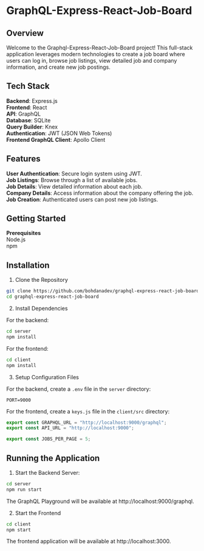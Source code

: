 # GraphQL-Express-React-Job-Board

## Overview

Welcome to the Graphql-Express-React-Job-Board project! This full-stack application leverages modern technologies to create a job board where users can log in, browse job listings, view detailed job and company information, and create new job postings.

## Tech Stack

**Backend**: Express.js  
**Frontend**: React  
**API**: GraphQL  
**Database**: SQLite  
**Query Builder**: Knex  
**Authentication**: JWT (JSON Web Tokens)  
**Frontend GraphQL Client**: Apollo Client

## Features

**User Authentication**: Secure login system using JWT.  
**Job Listings**: Browse through a list of available jobs.  
**Job Details**: View detailed information about each job.  
**Company Details**: Access information about the company offering the job.  
**Job Creation**: Authenticated users can post new job listings.

## Getting Started

**Prerequisites**  
Node.js  
npm

## Installation

1. Clone the Repository

```bash
git clone https://github.com/bohdanadev/graphql-express-react-job-board.git
cd graphql-express-react-job-board
```

2. Install Dependencies

For the backend:

```bash
cd server
npm install
```

For the frontend:

```bash
cd client
npm install
```

3. Setup Configuration Files

For the backend, create a `.env` file in the `server` directory:

```.env
PORT=9000
```

For the frontend, create a `keys.js` file in the `client/src` directory:

```keys.js
export const GRAPHQL_URL = "http://localhost:9000/graphql";
export const API_URL = "http://localhost:9000";

export const JOBS_PER_PAGE = 5;
```

## Running the Application

1. Start the Backend Server:

```bash
cd server
npm run start
```

The GraphQL Playground will be available at http://localhost:9000/graphql.

2. Start the Frontend

```bash
cd client
npm start
```

The frontend application will be available at http://localhost:3000.

